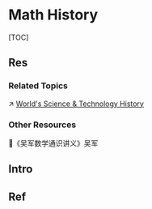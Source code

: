 # Math History

[TOC]



## Res
### Related Topics
↗ [World's Science & Technology History](../../Macro-Knowledge/👶🏽%20Politics%20&%20Human%20Resources/World's%20Human%20History%20Overview/World's%20Science%20&%20Technology%20History/World's%20Science%20&%20Technology%20History.md)


### Other Resources
📖《吴军数学通识讲义》吴军



## Intro



## Ref
